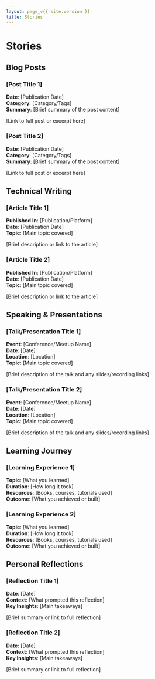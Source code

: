 ```yaml
---
layout: page_v{{ site.version }}
title: Stories
---
```


# Stories

## Blog Posts

### [Post Title 1]
**Date**: [Publication Date]  
**Category**: [Category/Tags]  
**Summary**: [Brief summary of the post content]

[Link to full post or excerpt here]

### [Post Title 2]
**Date**: [Publication Date]  
**Category**: [Category/Tags]  
**Summary**: [Brief summary of the post content]

[Link to full post or excerpt here]

## Technical Writing

### [Article Title 1]
**Published In**: [Publication/Platform]  
**Date**: [Publication Date]  
**Topic**: [Main topic covered]

[Brief description or link to the article]

### [Article Title 2]
**Published In**: [Publication/Platform]  
**Date**: [Publication Date]  
**Topic**: [Main topic covered]

[Brief description or link to the article]

## Speaking & Presentations

### [Talk/Presentation Title 1]
**Event**: [Conference/Meetup Name]  
**Date**: [Date]  
**Location**: [Location]  
**Topic**: [Main topic covered]

[Brief description of the talk and any slides/recording links]

### [Talk/Presentation Title 2]
**Event**: [Conference/Meetup Name]  
**Date**: [Date]  
**Location**: [Location]  
**Topic**: [Main topic covered]

[Brief description of the talk and any slides/recording links]

## Learning Journey

### [Learning Experience 1]
**Topic**: [What you learned]  
**Duration**: [How long it took]  
**Resources**: [Books, courses, tutorials used]  
**Outcome**: [What you achieved or built]

### [Learning Experience 2]
**Topic**: [What you learned]  
**Duration**: [How long it took]  
**Resources**: [Books, courses, tutorials used]  
**Outcome**: [What you achieved or built]

## Personal Reflections

### [Reflection Title 1]
**Date**: [Date]  
**Context**: [What prompted this reflection]  
**Key Insights**: [Main takeaways]

[Brief summary or link to full reflection]

### [Reflection Title 2]
**Date**: [Date]  
**Context**: [What prompted this reflection]  
**Key Insights**: [Main takeaways]

[Brief summary or link to full reflection] 